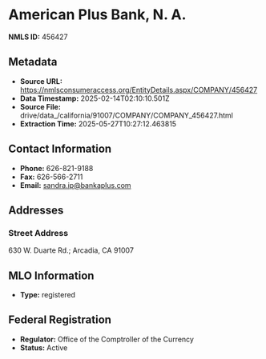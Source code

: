 # American Plus Bank, N. A.

**NMLS ID:** 456427

## Metadata
- **Source URL:** https://nmlsconsumeraccess.org/EntityDetails.aspx/COMPANY/456427
- **Data Timestamp:** 2025-02-14T02:10:10.501Z
- **Source File:** drive/data_/california/91007/COMPANY/COMPANY_456427.html
- **Extraction Time:** 2025-05-27T10:27:12.463815

## Contact Information
- **Phone:** 626-821-9188
- **Fax:** 626-566-2711
- **Email:** sandra.ip@bankaplus.com

## Addresses
### Street Address
630 W. Duarte Rd.; Arcadia, CA 91007

## MLO Information
- **Type:** registered

## Federal Registration
- **Regulator:** Office of the Comptroller of the Currency
- **Status:** Active
